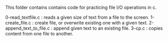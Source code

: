 This folder contains contains code for practicing file I/O operations in c.

0-read_textfile.c : reads a given size of text from a file to the screen.
1-create_file.c : create file, or overwrite existing one with a given text.
2-append_text_to_file.c : append given text to an existing file.
3-cp.c : copies content from one file to another.

